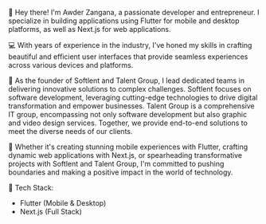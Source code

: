 👋 Hey there! I'm Awder Zangana, a passionate developer and entrepreneur. I specialize in building applications using Flutter for mobile and desktop platforms, as well as Next.js for web applications.

💻 With years of experience in the industry, I've honed my skills in crafting beautiful and efficient user interfaces that provide seamless experiences across various devices and platforms.

🚀 As the founder of Softlent and Talent Group, I lead dedicated teams in delivering innovative solutions to complex challenges. Softlent focuses on software development, leveraging cutting-edge technologies to drive digital transformation and empower businesses. Talent Group is a comprehensive IT group, encompassing not only software development but also graphic and video design services. Together, we provide end-to-end solutions to meet the diverse needs of our clients.

📱 Whether it's creating stunning mobile experiences with Flutter, crafting dynamic web applications with Next.js, or spearheading transformative projects with Softlent and Talent Group, I'm committed to pushing boundaries and making a positive impact in the world of technology.

🔧 Tech Stack:
- Flutter (Mobile & Desktop)
- Next.js (Full Stack)

